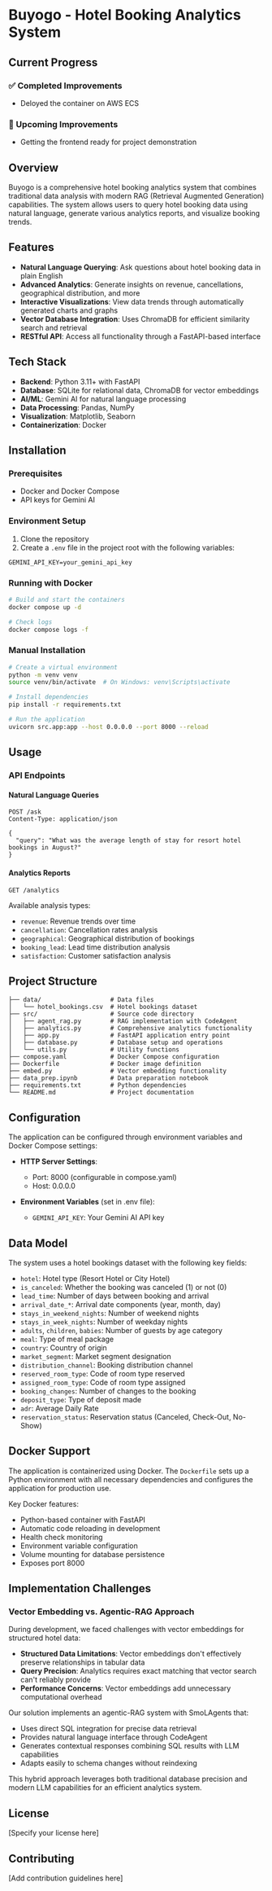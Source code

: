 # Buyogo - Hotel Booking Analytics System


## Current Progress
### ✅ Completed Improvements
- Deloyed the container on AWS ECS

### 🚀 Upcoming Improvements
- Getting the frontend ready for project demonstration

## Overview

Buyogo is a comprehensive hotel booking analytics system that combines traditional data analysis with modern RAG (Retrieval Augmented Generation) capabilities. The system allows users to query hotel booking data using natural language, generate various analytics reports, and visualize booking trends.

## Features

- **Natural Language Querying**: Ask questions about hotel booking data in plain English
- **Advanced Analytics**: Generate insights on revenue, cancellations, geographical distribution, and more
- **Interactive Visualizations**: View data trends through automatically generated charts and graphs
- **Vector Database Integration**: Uses ChromaDB for efficient similarity search and retrieval
- **RESTful API**: Access all functionality through a FastAPI-based interface

## Tech Stack

- **Backend**: Python 3.11+ with FastAPI
- **Database**: SQLite for relational data, ChromaDB for vector embeddings
- **AI/ML**: Gemini AI for natural language processing
- **Data Processing**: Pandas, NumPy
- **Visualization**: Matplotlib, Seaborn
- **Containerization**: Docker

## Installation

### Prerequisites

- Docker and Docker Compose
- API keys for Gemini AI

### Environment Setup

1. Clone the repository
2. Create a `.env` file in the project root with the following variables:

```
GEMINI_API_KEY=your_gemini_api_key
```

### Running with Docker

```bash
# Build and start the containers
docker compose up -d

# Check logs
docker compose logs -f
```

### Manual Installation

```bash
# Create a virtual environment
python -m venv venv
source venv/bin/activate  # On Windows: venv\Scripts\activate

# Install dependencies
pip install -r requirements.txt

# Run the application
uvicorn src.app:app --host 0.0.0.0 --port 8000 --reload
```

## Usage

### API Endpoints

#### Natural Language Queries

```http
POST /ask
Content-Type: application/json

{
  "query": "What was the average length of stay for resort hotel bookings in August?"
}
```

#### Analytics Reports

```http
GET /analytics
```

Available analysis types:
- `revenue`: Revenue trends over time
- `cancellation`: Cancellation rates analysis
- `geographical`: Geographical distribution of bookings
- `booking_lead`: Lead time distribution analysis
- `satisfaction`: Customer satisfaction analysis

## Project Structure

```
├── data/                   # Data files
│   └── hotel_bookings.csv  # Hotel bookings dataset
├── src/                    # Source code directory
│   ├── agent_rag.py        # RAG implementation with CodeAgent
│   ├── analytics.py        # Comprehensive analytics functionality
│   ├── app.py              # FastAPI application entry point
│   ├── database.py         # Database setup and operations
│   └── utils.py            # Utility functions
├── compose.yaml            # Docker Compose configuration
├── Dockerfile              # Docker image definition
├── embed.py                # Vector embedding functionality
├── data_prep.ipynb         # Data preparation notebook
├── requirements.txt        # Python dependencies
└── README.md               # Project documentation
```

## Configuration

The application can be configured through environment variables and Docker Compose settings:

- **HTTP Server Settings**:
  - Port: 8000 (configurable in compose.yaml)
  - Host: 0.0.0.0

- **Environment Variables** (set in .env file):
  - `GEMINI_API_KEY`: Your Gemini AI API key

## Data Model

The system uses a hotel bookings dataset with the following key fields:

- `hotel`: Hotel type (Resort Hotel or City Hotel)
- `is_canceled`: Whether the booking was canceled (1) or not (0)
- `lead_time`: Number of days between booking and arrival
- `arrival_date_*`: Arrival date components (year, month, day)
- `stays_in_weekend_nights`: Number of weekend nights
- `stays_in_week_nights`: Number of weekday nights
- `adults`, `children`, `babies`: Number of guests by age category
- `meal`: Type of meal package
- `country`: Country of origin
- `market_segment`: Market segment designation
- `distribution_channel`: Booking distribution channel
- `reserved_room_type`: Code of room type reserved
- `assigned_room_type`: Code of room type assigned
- `booking_changes`: Number of changes to the booking
- `deposit_type`: Type of deposit made
- `adr`: Average Daily Rate
- `reservation_status`: Reservation status (Canceled, Check-Out, No-Show)

## Docker Support

The application is containerized using Docker. The `Dockerfile` sets up a Python environment with all necessary dependencies and configures the application for production use.

Key Docker features:
- Python-based container with FastAPI
- Automatic code reloading in development
- Health check monitoring
- Environment variable configuration
- Volume mounting for database persistence
- Exposes port 8000

## Implementation Challenges

### Vector Embedding vs. Agentic-RAG Approach
During development, we faced challenges with vector embeddings for structured hotel data:

- **Structured Data Limitations**: Vector embeddings don't effectively preserve relationships in tabular data
- **Query Precision**: Analytics requires exact matching that vector search can't reliably provide
- **Performance Concerns**: Vector embeddings add unnecessary computational overhead

Our solution implements an agentic-RAG system with SmoLAgents that:

- Uses direct SQL integration for precise data retrieval
- Provides natural language interface through CodeAgent
- Generates contextual responses combining SQL results with LLM capabilities
- Adapts easily to schema changes without reindexing

This hybrid approach leverages both traditional database precision and modern LLM capabilities for an efficient analytics system.

## License

[Specify your license here]

## Contributing

[Add contribution guidelines here]